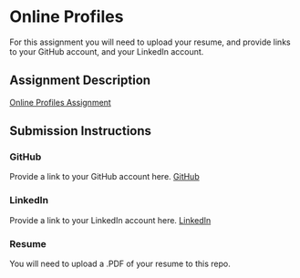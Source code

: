 # Online Profiles
For this assignment you will need to upload your resume, and provide links to your GitHub account, and your LinkedIn account.

## Assignment Description
[Online Profiles Assignment](https://education.launchcode.org/liftoff/assignments/online-profiles/)

## Submission Instructions

### GitHub
Provide a link to your GitHub account here.
[GitHub](https://github.com/sujaramesh)
### LinkedIn
Provide a link to your LinkedIn account here.
[LinkedIn](https://www.linkedin.com/in/suja-radhakrishnan-5b4052157)
### Resume
You will need to upload a .PDF of your resume to this repo.
![Resume](C:/Users/cuties/lc101/LiftOff/C1-Online_Profiles/Resume/Suja_Resume.pdf)
